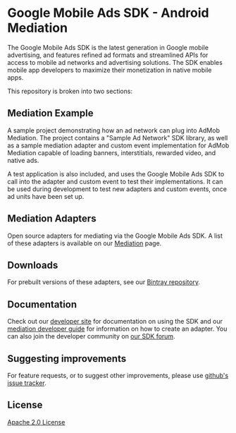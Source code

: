 Google Mobile Ads SDK - Android Mediation
=========================================
The Google Mobile Ads SDK is the latest generation in Google mobile advertising,
and features refined ad formats and streamlined APIs for access to mobile ad
networks and advertising solutions. The SDK enables mobile app developers to
maximize their monetization in native mobile apps.

This repository is broken into two sections:

## Mediation Example

A sample project demonstrating how an ad network can plug into AdMob Mediation.
The project contains a "Sample Ad Network" SDK library, as well as a sample
mediation adapter and custom event implementation for AdMob Mediation capable of
loading banners, interstitials, rewarded video, and native ads.

A test application is also included, and uses the Google Mobile Ads SDK to call
into the adapter and custom event to test their implementations. It can be used
during development to test new adapters and custom events, once ad units have
been set up.

## Mediation Adapters

Open source adapters for mediating via the Google Mobile Ads SDK. A list of
these adapters is available on our
[Mediation](https://developers.google.com/admob/android/mediation#choosing_your_mediation_networks)
page.


## Downloads

For prebuilt versions of these adapters, see our
[Bintray repository](https://bintray.com/google/mobile-ads-adapters-android).

## Documentation

Check out our [developer site](https://developers.google.com/admob/android)
for documentation on using the SDK and our
[mediation developer guide](https://developers.google.com/admob/android/mediation-developer)
for information on how to create an adapter.
You can also join the developer community on
[our SDK forum](https://groups.google.com/forum/#!forum/google-admob-ads-sdk).

## Suggesting improvements

For feature requests, or to suggest other improvements, please use
[github's issue tracker](https://github.com/googleads/googleads-mobile-android-mediation/issues).

## License
[Apache 2.0 License](http://www.apache.org/licenses/LICENSE-2.0.html)
